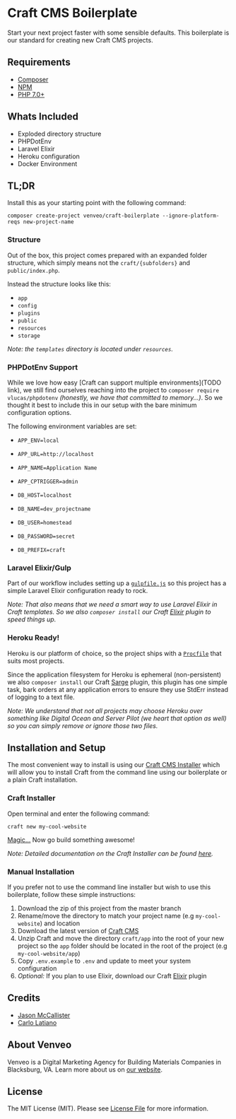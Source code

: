 # Craft CMS Boilerplate

Start your next project faster with some sensible defaults. This boilerplate is our standard for creating new Craft CMS projects.

## Requirements

- [Composer](https://getcomposer.org)
- [NPM](https://www.npmjs.com)
- [PHP 7.0+](http://php.net)

## Whats Included

- Exploded directory structure
- PHPDotEnv
- Laravel Elixir
- Heroku configuration
- Docker Environment

## TL;DR

Install this as your starting point with the following command:

```
composer create-project venveo/craft-boilerplate --ignore-platform-reqs new-project-name
```

### Structure

Out of the box, this project comes prepared with an expanded folder structure, which simply means not the `craft/{subfolders}` and `public/index.php`.

Instead the structure looks like this:

- `app`
- `config`
- `plugins`
- `public`
- `resources`
- `storage`

_*Note:* the `templates` directory is located under `resources`._

### PHPDotEnv Support

While we love how easy [Craft can support multiple environments](TODO link), we still find ourselves reaching into the project to `composer require vlucas/phpdotenv` _(honestly, we have that committed to memory...)_. So we thought it best to include this in our setup with the bare minimum configuration options.

The following environment variables are set:

- `APP_ENV=local`
- `APP_URL=http://localhost`
- `APP_NAME=Application Name`
- `APP_CPTRIGGER=admin`

- `DB_HOST=localhost`
- `DB_NAME=dev_projectname`
- `DB_USER=homestead`
- `DB_PASSWORD=secret`
- `DB_PREFIX=craft`

### Laravel Elixir/Gulp

Part of our workflow includes setting up a [`gulpfile.js`](https://github.com/venveo/craft-boilerplate/gulpfile.js) so this project has a simple Laravel Elixir configuration ready to rock.

_*Note:* That also means that we need a smart way to use Laravel Elixir in Craft templates. So we also `composer install` our Craft [Elixir](https://github.com/venveo/craft-elixir) plugin to speed things up._

### Heroku Ready!

Heroku is our platform of choice, so the project ships with a [`Procfile`](https://github.com/venveo/craft-boilerplate/Procfile) that suits most projects.

Since the application filesystem for Heroku is ephemeral (non-persistent) we also `composer install` our Craft [Sarge](https://github.com/venveo/craft-sarge) plugin, this plugin has one simple task, bark orders at any application errors to ensure they use StdErr instead of logging to a text file.

_*Note:* We understand that not all projects may choose Heroku over something like Digital Ocean and Server Pilot (we heart that option as well) so you can simply remove or ignore those two files._

## Installation and Setup

The most convenient way to install is using our [Craft CMS Installer](https://github.com/venveo/craft-installer) which will allow you to install Craft from the command line using our boilerplate or a plain Craft installation.

### Craft Installer

Open terminal and enter the following command:

`craft new my-cool-website`

[Magic...](http://i.giphy.com/qJxFuXXWpkdEI.gif) Now go build something awesome!

_*Note:* Detailed documentation on the Craft Installer can be found [here](https://github.com/venveo/craft-installer/README.md)._

### Manual Installation

If you prefer not to use the command line installer but wish to use this boilerplate, follow these simple instructions:

1. Download the zip of this project from the master branch
2. Rename/move the directory to match your project name (e.g `my-cool-website`) and location
3. Download the latest version of [Craft CMS](https://craftcms.com)
4. Unzip Craft and move the directory `craft/app` into the root of your new project so the `app` folder should be located in the root of the project (e.g `my-cool-website/app`)
5. Copy `.env.example` to `.env` and update to meet your system configuration
6. *Optional:* If you plan to use Elixir, download our Craft [Elixir](https://github.com/venveo/craft-elixir) plugin

## Credits

* [Jason McCallister](https://github.com/themccallister)
* [Carlo Latiano](https://github.com/carlolaitano)

## About Venveo

Venveo is a Digital Marketing Agency for Building Materials Companies in Blacksburg, VA. Learn more about us on [our website](https://www.venveo.com).

## License

The MIT License (MIT). Please see [License File](LICENSE) for more information.
